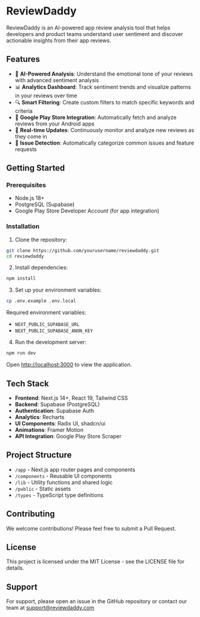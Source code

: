 # ReviewDaddy

ReviewDaddy is an AI-powered app review analysis tool that helps developers and product teams understand user sentiment and discover actionable insights from their app reviews.

## Features

- 🤖 **AI-Powered Analysis**: Understand the emotional tone of your reviews with advanced sentiment analysis
- 📊 **Analytics Dashboard**: Track sentiment trends and visualize patterns in your reviews over time
- 🔍 **Smart Filtering**: Create custom filters to match specific keywords and criteria
- 📱 **Google Play Store Integration**: Automatically fetch and analyze reviews from your Android apps
- 🔄 **Real-time Updates**: Continuously monitor and analyze new reviews as they come in
- 🎯 **Issue Detection**: Automatically categorize common issues and feature requests

## Getting Started

### Prerequisites

- Node.js 18+
- PostgreSQL (Supabase)
- Google Play Store Developer Account (for app integration)

### Installation

1. Clone the repository:

```bash
git clone https://github.com/yourusername/reviewdaddy.git
cd reviewdaddy
```

2. Install dependencies:

```bash
npm install
```

3. Set up your environment variables:

```bash
cp .env.example .env.local
```

Required environment variables:

- `NEXT_PUBLIC_SUPABASE_URL`
- `NEXT_PUBLIC_SUPABASE_ANON_KEY`

4. Run the development server:

```bash
npm run dev
```

Open [http://localhost:3000](http://localhost:3000) to view the application.

## Tech Stack

- **Frontend**: Next.js 14+, React 19, Tailwind CSS
- **Backend**: Supabase (PostgreSQL)
- **Authentication**: Supabase Auth
- **Analytics**: Recharts
- **UI Components**: Radix UI, shadcn/ui
- **Animations**: Framer Motion
- **API Integration**: Google Play Store Scraper

## Project Structure

- `/app` - Next.js app router pages and components
- `/components` - Reusable UI components
- `/lib` - Utility functions and shared logic
- `/public` - Static assets
- `/types` - TypeScript type definitions

## Contributing

We welcome contributions! Please feel free to submit a Pull Request.

## License

This project is licensed under the MIT License - see the LICENSE file for details.

## Support

For support, please open an issue in the GitHub repository or contact our team at support@reviewdaddy.com
